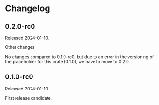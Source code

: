 # Changelog

## 0.2.0-rc0

Released 2024-01-10.

Other changes

No changes compared to 0.1.0-rc0, but due to an error in the versioning of the
placeholder for this crate (0.1.0), we have to move to 0.2.0.

## 0.1.0-rc0

Released 2024-01-10.

First release candidate.
